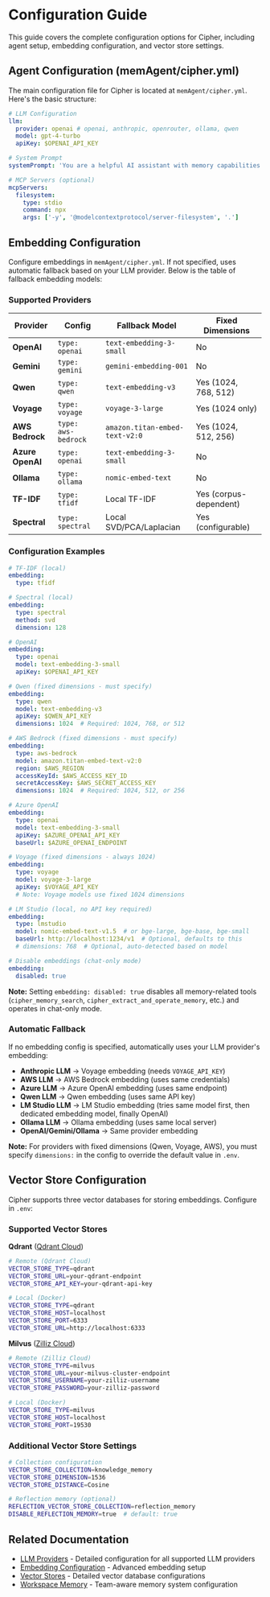 # Configuration Guide

This guide covers the complete configuration options for Cipher, including agent setup, embedding configuration, and vector store settings.

## Agent Configuration (memAgent/cipher.yml)

The main configuration file for Cipher is located at `memAgent/cipher.yml`. Here's the basic structure:

```yaml
# LLM Configuration
llm:
  provider: openai # openai, anthropic, openrouter, ollama, qwen
  model: gpt-4-turbo
  apiKey: $OPENAI_API_KEY

# System Prompt
systemPrompt: 'You are a helpful AI assistant with memory capabilities.'

# MCP Servers (optional)
mcpServers:
  filesystem:
    type: stdio
    command: npx
    args: ['-y', '@modelcontextprotocol/server-filesystem', '.']
```

## Embedding Configuration

Configure embeddings in `memAgent/cipher.yml`. If not specified, uses automatic fallback based on your LLM provider. Below is the table of fallback embedding models:

### Supported Providers

| Provider         | Config              | Fallback Model                 | Fixed Dimensions           |
| ---------------- | ------------------- | ------------------------------ | -------------------------- |
| **OpenAI**       | `type: openai`      | `text-embedding-3-small`       | No                         |
| **Gemini**       | `type: gemini`      | `gemini-embedding-001`         | No                         |
| **Qwen**         | `type: qwen`        | `text-embedding-v3`            | Yes (1024, 768, 512)       |
| **Voyage**       | `type: voyage`      | `voyage-3-large`               | Yes (1024 only)            |
| **AWS Bedrock**  | `type: aws-bedrock` | `amazon.titan-embed-text-v2:0` | Yes (1024, 512, 256)       |
| **Azure OpenAI** | `type: openai`      | `text-embedding-3-small`       | No                         |
| **Ollama**       | `type: ollama`      | `nomic-embed-text`             | No                         |
| **TF-IDF**       | `type: tfidf`       | Local TF-IDF                   | Yes (corpus-dependent)     |
| **Spectral**     | `type: spectral`    | Local SVD/PCA/Laplacian        | Yes (configurable)         |

### Configuration Examples

```yaml
# TF-IDF (local)
embedding:
  type: tfidf

# Spectral (local)
embedding:
  type: spectral
  method: svd
  dimension: 128

# OpenAI
embedding:
  type: openai
  model: text-embedding-3-small
  apiKey: $OPENAI_API_KEY

# Qwen (fixed dimensions - must specify)
embedding:
  type: qwen
  model: text-embedding-v3
  apiKey: $QWEN_API_KEY
  dimensions: 1024  # Required: 1024, 768, or 512

# AWS Bedrock (fixed dimensions - must specify)
embedding:
  type: aws-bedrock
  model: amazon.titan-embed-text-v2:0
  region: $AWS_REGION
  accessKeyId: $AWS_ACCESS_KEY_ID
  secretAccessKey: $AWS_SECRET_ACCESS_KEY
  dimensions: 1024  # Required: 1024, 512, or 256

# Azure OpenAI
embedding:
  type: openai
  model: text-embedding-3-small
  apiKey: $AZURE_OPENAI_API_KEY
  baseUrl: $AZURE_OPENAI_ENDPOINT

# Voyage (fixed dimensions - always 1024)
embedding:
  type: voyage
  model: voyage-3-large
  apiKey: $VOYAGE_API_KEY
  # Note: Voyage models use fixed 1024 dimensions

# LM Studio (local, no API key required)
embedding:
  type: lmstudio
  model: nomic-embed-text-v1.5  # or bge-large, bge-base, bge-small
  baseUrl: http://localhost:1234/v1  # Optional, defaults to this
  # dimensions: 768  # Optional, auto-detected based on model

# Disable embeddings (chat-only mode)
embedding:
  disabled: true
```

**Note:** Setting `embedding: disabled: true` disables all memory-related tools (`cipher_memory_search`, `cipher_extract_and_operate_memory`, etc.) and operates in chat-only mode.

### Automatic Fallback

If no embedding config is specified, automatically uses your LLM provider's embedding:

- **Anthropic LLM** → Voyage embedding (needs `VOYAGE_API_KEY`)
- **AWS LLM** → AWS Bedrock embedding (uses same credentials)
- **Azure LLM** → Azure OpenAI embedding (uses same endpoint)
- **Qwen LLM** → Qwen embedding (uses same API key)
- **LM Studio LLM** → LM Studio embedding (tries same model first, then dedicated embedding model, finally OpenAI)
- **Ollama LLM** → Ollama embedding (uses same local server)
- **OpenAI/Gemini/Ollama** → Same provider embedding

**Note:** For providers with fixed dimensions (Qwen, Voyage, AWS), you must specify `dimensions:` in the config to override the default value in `.env`.

## Vector Store Configuration

Cipher supports three vector databases for storing embeddings. Configure in `.env`:

### Supported Vector Stores

**Qdrant** ([Qdrant Cloud](https://qdrant.tech/))

```bash
# Remote (Qdrant Cloud)
VECTOR_STORE_TYPE=qdrant
VECTOR_STORE_URL=your-qdrant-endpoint
VECTOR_STORE_API_KEY=your-qdrant-api-key

# Local (Docker)
VECTOR_STORE_TYPE=qdrant
VECTOR_STORE_HOST=localhost
VECTOR_STORE_PORT=6333
VECTOR_STORE_URL=http://localhost:6333
```

**Milvus** ([Zilliz Cloud](https://zilliz.com/))

```bash
# Remote (Zilliz Cloud)
VECTOR_STORE_TYPE=milvus
VECTOR_STORE_URL=your-milvus-cluster-endpoint
VECTOR_STORE_USERNAME=your-zilliz-username
VECTOR_STORE_PASSWORD=your-zilliz-password

# Local (Docker)
VECTOR_STORE_TYPE=milvus
VECTOR_STORE_HOST=localhost
VECTOR_STORE_PORT=19530
```

### Additional Vector Store Settings

```bash
# Collection configuration
VECTOR_STORE_COLLECTION=knowledge_memory
VECTOR_STORE_DIMENSION=1536
VECTOR_STORE_DISTANCE=Cosine

# Reflection memory (optional)
REFLECTION_VECTOR_STORE_COLLECTION=reflection_memory
DISABLE_REFLECTION_MEMORY=true  # default: true
```

## Related Documentation

- [LLM Providers](./llm-providers.md) - Detailed configuration for all supported LLM providers
- [Embedding Configuration](./embedding-configuration.md) - Advanced embedding setup
- [Vector Stores](./vector-stores.md) - Detailed vector database configurations
- [Workspace Memory](./workspace-memory.md) - Team-aware memory system configuration